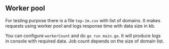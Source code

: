 ## Worker pool
For testing purpose there is a file `top-1m.csv` with list of domains.
It makes requests using worker pool and logs response time with data size in kb.

You can configure `workerCount` and do `go run main.go`. It will produce logs in console with required data.
Job count depends on the size of domain list.
